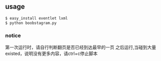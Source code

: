 ## usage
```bash
$ easy_install eventlet lxml
$ python boobstagram.py
```

### notice
第一次运行时，请自行判断翻页是否已经到达最早的一页
之后运行,当碰到大量existed，说明没有更多内容，请ctrl+c停止脚本
